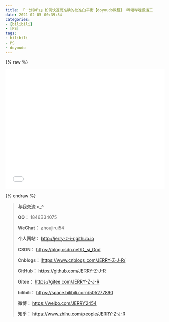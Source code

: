 ```yaml
---
title: 「一分钟Ps」如何快速而准确的校准白平衡【doyoudo教程】 哔哩哔哩搬运工
date: 2021-02-05 00:39:54
categories:
- [bilibili]
- [PS]
tags:
- bilibili
- PS
- doyoudo
---
```


{% raw %}


<div style="position: relative; width: 100%; height: 0; padding-bottom: 75%;">

<iframe src="//player.bilibili.com/player.html?aid=77938808&bvid=BV1BJ411q7eB&cid=133336476&page=1" scrolling="no" border="0" frameborder="no" framespacing="0" allowfullscreen="true" style="position: absolute; width: 100%; height: 100%; left: 0; top: 0;">


</iframe>

</div>

{% endraw %}

<!--more-->

> **与我交流 >_^**
>
> **QQ：** 1846334075
>
> **WeChat：** zhoujirui54
>
> **个人网站：** <http://jerry-z-j-r.github.io>	
>
> **CSDN：** <https://blog.csdn.net/D_si_God>
>
> **Cnblogs：** <https://www.cnblogs.com/JERRY-Z-J-R/>
>
> **GitHub：** <https://github.com/JERRY-Z-J-R>
>
> **Gitee：** <https://gitee.com/JERRY-Z-J-R>
>
> **bilibili：** <https://space.bilibili.com/505277890>
>
> **微博：** <https://weibo.com/JERRY2454>
>
> **知乎：** <https://www.zhihu.com/people/JERRY-Z-J-R>